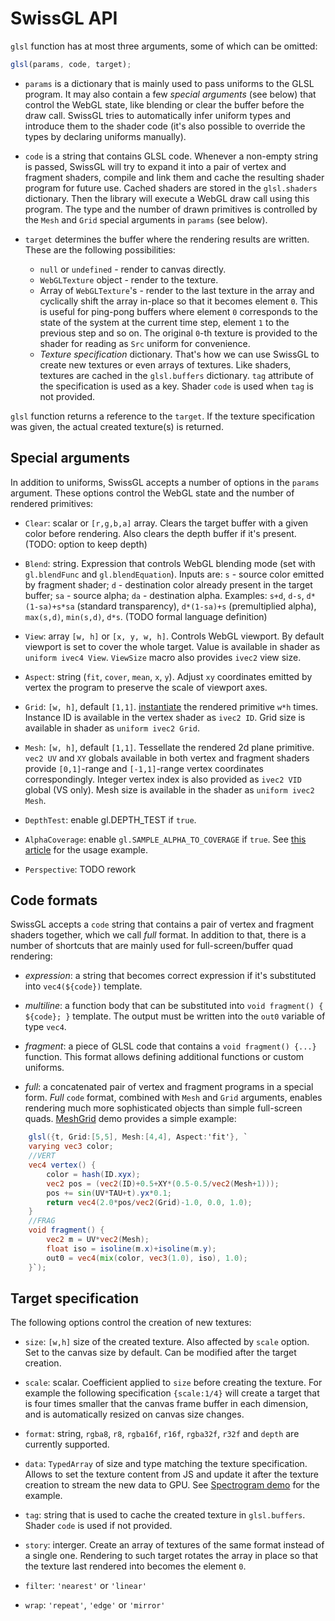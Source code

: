 # SwissGL API

`glsl` function has at most three arguments, some of which can be omitted:
```js
glsl(params, code, target);
```

* `params` is a dictionary that is mainly used to pass uniforms to the GLSL program. It may also contain a few *special arguments* (see below) that control the WebGL state, like blending or clear the buffer before the draw call. SwissGL tries to automatically infer uniform types and introduce them to the shader code (it's also possible to override the types by declaring uniforms manually). 

* `code` is a string that contains GLSL code. Whenever a non-empty string is passed, SwissGL will try to expand it into a pair of vertex and fragment shaders, compile and link them and cache the resulting shader program for future use. Cached shaders are stored in the `glsl.shaders` dictionary. Then the library will execute a WebGL draw call using this program. The type and the number of drawn primitives is controlled by the `Mesh` and `Grid` special arguments in `params` (see below).

* `target` determines the buffer where the rendering results are written. These are the following possibilities:
    * `null` or `undefined` - render to canvas directly.
    * `WebGLTexture` object - render to the texture.
    * Array of `WebGLTexture`'s - render to the last texture in the array and cyclically shift the array in-place so that it becomes element `0`. This is useful for ping-pong buffers where element `0` corresponds to the state of the system at the current time step, element `1` to the previous step and so on. The original `0`-th texture is provided to the shader for reading as `Src` uniform for convenience.
    * *Texture specification* dictionary. That's how we can use SwissGL to create new textures or even arrays of textures. Like shaders, textures are cached in the `glsl.buffers` dictionary. `tag` attribute of the specification is used as a key. Shader `code` is used when `tag` is not provided.

`glsl` function returns a reference to the `target`. If the texture specification was given, the actual created texture(s) is returned.

## Special arguments
In addition to uniforms, SwissGL accepts a number of options in the `params` argument. These options control the WebGL state and the number of rendered primitives:

* `Clear`: scalar or `[r,g,b,a]` array. Clears the target buffer with a given color before rendering. Also clears the depth buffer if it's present. (TODO: option to keep depth)

* `Blend`: string. Expression that controls WebGL blending mode (set with `gl.blendFunc` and `gl.blendEquation`). Inputs are: `s` - source color emitted by fragment shader; `d` - destination color already present in the target buffer; `sa` - source alpha; `da` - destination alpha. Examples: `s+d`, `d-s`, `d*(1-sa)+s*sa` (standard transparency), `d*(1-sa)+s` (premultiplied alpha), `max(s,d)`, `min(s,d)`, `d*s`. (TODO formal language definition)

* `View`: array `[w, h]` or `[x, y, w, h]`. Controls WebGL viewport. By default viewport is set to cover the whole target. Value is available in shader as `uniform ivec4 View`. `ViewSize` macro also provides `ivec2` view size.

* `Aspect`: string (`fit`, `cover`, `mean`, `x`, `y`). Adjust `xy` coordinates emitted by vertex the program to preserve the scale of viewport axes.

* `Grid`: `[w, h]`, default `[1,1]`. [instantiate](https://webglfundamentals.org/webgl/lessons/webgl-instanced-drawing.html) the rendered primitive `w*h` times. Instance ID is available in the vertex shader as `ivec2 ID`. Grid size is available in shader as `uniform ivec2 Grid`.

* `Mesh`: `[w, h]`, default `[1,1]`. Tessellate the rendered 2d plane primitive. `vec2 UV` and `XY` globals available in both vertex and fragment shaders provide `[0,1]`-range and `[-1,1]`-range vertex coordinates correspondingly. Integer vertex index is also provided as `ivec2 VID` global (VS only). Mesh size is available in the shader as `uniform ivec2 Mesh`.

* `DepthTest`: enable gl.DEPTH_TEST if `true`.

* `AlphaCoverage`: enable `gl.SAMPLE_ALPHA_TO_COVERAGE` if `true`. See [this article](https://bgolus.medium.com/anti-aliased-alpha-test-the-esoteric-alpha-to-coverage-8b177335ae4f) for the usage example.

* `Perspective`: TODO rework

## Code formats

SwissGL accepts a `code` string that contains a pair of vertex and fragment shaders together, which we call *full* format. In addition to that, there is a number of shortcuts that are mainly used for full-screen/buffer quad rendering:

* *expression*: a string that becomes correct expression if it's substituted into `vec4(${code})` template.

* *multiline*: a function body that can be substituted into
`void fragment() { ${code}; }` template. The output must be written into the `out0` variable of type `vec4`.

* *fragment*: a piece of GLSL code that contains a `void fragment() {...}` function. This format allows defining additional functions or custom uniforms.

* *full*: a concatenated pair of vertex and fragment programs in a special form. *Full* `code` format, combined with `Mesh` and `Grid` arguments, enables rendering much more sophisticated objects than simple full-screen quads. [MeshGrid](https://google.github.io/swissgl/#MeshGrid) demo provides a simple example:

```glsl
    glsl({t, Grid:[5,5], Mesh:[4,4], Aspect:'fit'}, `
    varying vec3 color;
    //VERT
    vec4 vertex() {
        color = hash(ID.xyx);
        vec2 pos = (vec2(ID)+0.5+XY*(0.5-0.5/vec2(Mesh+1)));
        pos += sin(UV*TAU+t).yx*0.1;
        return vec4(2.0*pos/vec2(Grid)-1.0, 0.0, 1.0);
    }
    //FRAG
    void fragment() {
        vec2 m = UV*vec2(Mesh);
        float iso = isoline(m.x)+isoline(m.y);
        out0 = vec4(mix(color, vec3(1.0), iso), 1.0);
    }`);
```

## Target specification

The following options control the creation of new textures:

* `size`: `[w,h]` size of the created texture. Also affected by `scale` option. Set to the canvas size by default. Can be modified after the target creation.

* `scale`: scalar. Coefficient applied to `size` before creating the texture. For example the following specification `{scale:1/4}` will create a target that is four times smaller that the canvas frame buffer in each dimension, and is automatically resized on canvas size changes.

* `format`: string, `rgba8`, `r8`, `rgba16f`, `r16f`, `rgba32f`, `r32f` and `depth` are currently supported.

* `data`: `TypedArray` of size and type matching the texture specification. Allows to set the texture content from JS and update it after the texture creation to stream the new data to GPU. See [Spectrogram demo](../demo/Spectrogram.js) for the example.

* `tag`: string that is used to cache the created texture in `glsl.buffers`. Shader `code` is used if not provided.

* `story`: interger. Create an array of textures of the same format instead of a single one. Rendering to such target rotates the array in place so that the texture last rendered into becomes the element `0`.

* `filter`: `'nearest'` or `'linear'`

* `wrap`: `'repeat'`, `'edge'` or `'mirror'`